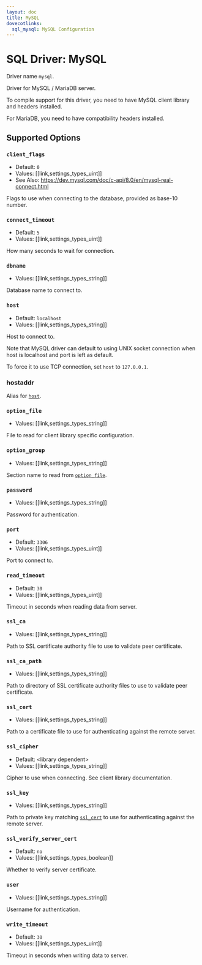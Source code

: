 ```yaml
---
layout: doc
title: MySQL
dovecotlinks:
  sql_mysql: MySQL Configuration
---
```


# SQL Driver: MySQL

Driver name `mysql`.

Driver for MySQL / MariaDB server.

To compile support for this driver, you need to have MySQL client library and
headers installed.

For MariaDB, you need to have compatibility headers installed.

## Supported Options

### `client_flags`

* Default: `0`
* Values: [[link,settings_types_uint]]
* See Also: https://dev.mysql.com/doc/c-api/8.0/en/mysql-real-connect.html

Flags to use when connecting to the database, provided as base-10 number.

### `connect_timeout`

* Default: `5`
* Values: [[link,settings_types_uint]]

How many seconds to wait for connection.

### `dbname`

* Values: [[link,settings_types_string]]

Database name to connect to.

### `host`

* Default: `localhost`
* Values: [[link,settings_types_string]]

Host to connect to.

Note that MySQL driver can default to using UNIX socket connection when
host is localhost and port is left as default.

To force it to use TCP connection, set `host` to `127.0.0.1`.

### hostaddr

Alias for [`host`](#host).

### `option_file`

* Values: [[link,settings_types_string]]

File to read for client library specific configuration.

### `option_group`

* Values: [[link,settings_types_string]]

Section name to read from [`option_file`](#option-file).

### `password`

* Values: [[link,settings_types_string]]

Password for authentication.

### `port`

* Default: `3306`
* Values: [[link,settings_types_uint]]

Port to connect to.

### `read_timeout`

* Default: `30`
* Values: [[link,settings_types_uint]]

Timeout in seconds when reading data from server.

### `ssl_ca`

* Values: [[link,settings_types_string]]

Path to SSL certificate authority file to use to validate peer certificate.

### `ssl_ca_path`

* Values: [[link,settings_types_string]]

Path to directory of SSL certificate authority files to use to validate
peer certificate.

### `ssl_cert`

* Values: [[link,settings_types_string]]

Path to a certificate file to use for authenticating against the remote
server.

### `ssl_cipher`

* Default: &lt;library dependent&gt;
* Values: [[link,settings_types_string]]

Cipher to use when connecting. See client library documentation.

### `ssl_key`

* Values: [[link,settings_types_string]]

Path to private key matching [`ssl_cert`](#ssl-cert) to use for
authenticating against the remote server.

### `ssl_verify_server_cert`

* Default: `no`
* Values: [[link,settings_types_boolean]]

Whether to verify server certificate.

### `user`

* Values: [[link,settings_types_string]]

Username for authentication.

### `write_timeout`

* Default: `30`
* Values: [[link,settings_types_uint]]

Timeout in seconds when writing data to server.
